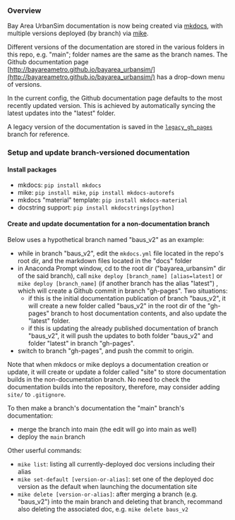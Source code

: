### Overview

Bay Area UrbanSim documentation is now being created via [mkdocs](https://www.mkdocs.org), with multiple versions deployed (by branch) via [mike](https://github.com/jimporter/mike).

Different versions of the documentation are stored in the various folders in this repo, e.g. "main"; folder names are the same as the branch names. The Github documentation page [http://bayareametro.github.io/bayarea_urbansim/](http://bayareametro.github.io/bayarea_urbansim/) has a drop-down menu of versions.

In the current config, the Github documentation page defaults to the most recently updated version. This is achieved by automatically syncing the latest updates into the "latest" folder.

A legacy version of the documentation is saved in the [`legacy_gh_pages`](https://github.com/BayAreaMetro/bayarea_urbansim/tree/legacy_gh_pages) branch for reference.

### Setup and update branch-versioned documentation

#### Install packages

* mkdocs: `pip install mkdocs`
* mike: `pip install mike`, `pip install mkdocs-autorefs`
* mkdocs "material" template: `pip install mkdocs-material`
* docstring support: `pip install mkdocstrings[python]`

#### Create and update documentation for a non-documentation branch

Below uses a hypothetical branch named "baus_v2" as an example:
* while in branch "baus_v2", edit the `mkdocs.yml` file located in the repo's root dir, and the markdown files located in the "docs" folder
* in Anaconda Prompt window, cd to the root dir ("bayarea_urbansim" dir of the said branch), call `mike deploy [branch_name] [alias=latest]` or `mike deploy [branch_name]` (if another branch has the alias "latest") , which will create a Github commit in branch "gh-pages". Two situations:
	* if this is the initial documentation publication of branch "baus_v2", it will create a new folder called "baus_v2" in the root dir of the "gh-pages" branch to host documentation contents, and also update the "latest" folder.  
	* if this is updating the already published documentation of branch "baus_v2", it will push the updates to both folder "baus_v2" and folder "latest" in branch "gh-pages".
* switch to branch "gh-pages", and push the commit to origin.

Note that when mkdocs or mike deploys a documentation creation or update, it will create or update a folder called "site" to store documentation builds in the non-documentation branch. No need to check the documentation builds into the repository, therefore, may consider adding `site/` to `.gitignore`.

To then make a branch's documentation the "main" branch's documentation:
* merge the branch into main (the edit will go into main as well)
* deploy the `main` branch

Other userful commands:
* `mike list`: listing all currently-deployed doc versions including their alias
* `mike set-default [version-or-alias]`: set one of the deployed doc version as the default
when launching the documentation site
* `mike delete [version-or-alias]`: after merging a branch (e.g. "baus_v2") into the main branch and deleting that branch, recommand also deleting the associated doc, e.g. `mike delete baus_v2`
